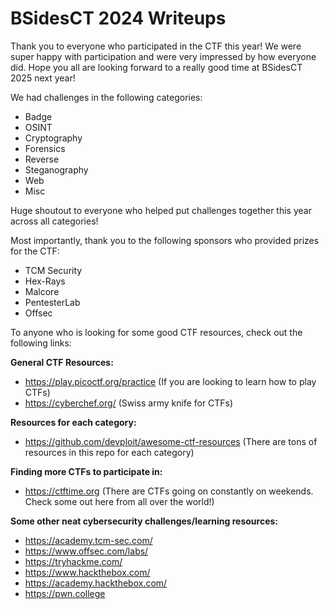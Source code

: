 # BSidesCT 2024 Writeups

Thank you to everyone who participated in the CTF this year! We were super happy with participation and were very impressed by how everyone did. Hope you all are looking forward to a really good time at BSidesCT 2025 next year!

We had challenges in the following categories:
- Badge
- OSINT
- Cryptography
- Forensics
- Reverse
- Steganography
- Web
- Misc

Huge shoutout to everyone who helped put challenges together this year across all categories!

 Most importantly, thank you to the following sponsors who provided prizes for the CTF:
- TCM Security
- Hex-Rays
- Malcore
- PentesterLab
- Offsec

To anyone who is looking for some good CTF resources, check out the following links:

**General CTF Resources:**
- https://play.picoctf.org/practice (If you are looking to learn how to play CTFs)
- https://cyberchef.org/ (Swiss army knife for CTFs)

**Resources for each category:**
- https://github.com/devploit/awesome-ctf-resources (There are tons of resources in this repo for each category)

**Finding more CTFs to participate in:**
- https://ctftime.org (There are CTFs going on constantly on weekends. Check some out here from all over the world!)

**Some other neat cybersecurity challenges/learning resources:**
- https://academy.tcm-sec.com/
- https://www.offsec.com/labs/
- https://tryhackme.com/
- https://www.hackthebox.com/
- https://academy.hackthebox.com/
- https://pwn.college
